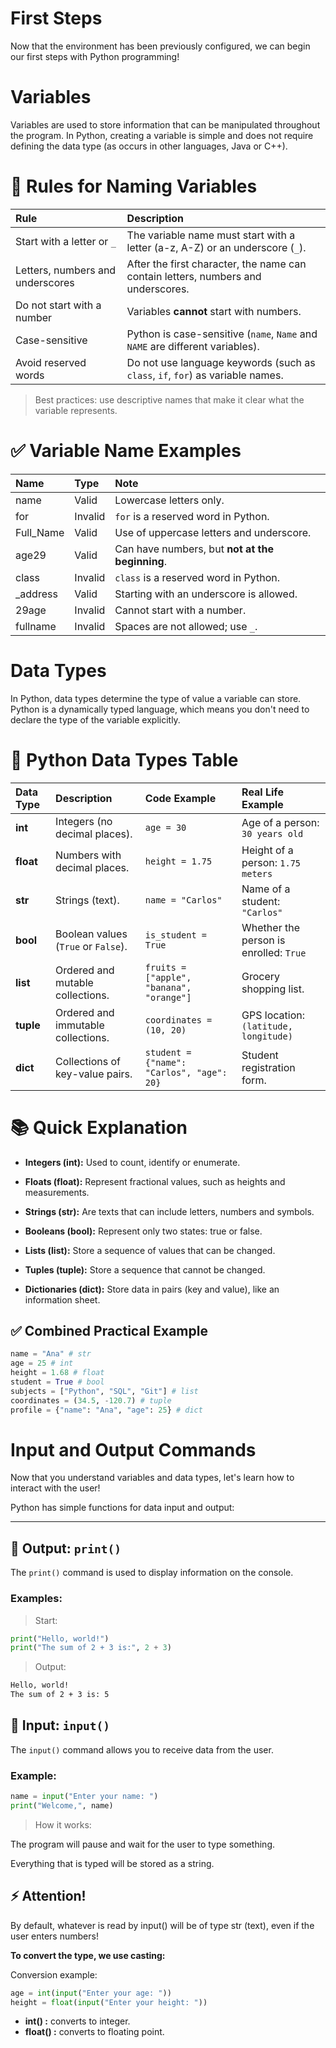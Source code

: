 # First Steps
Now that the environment has been previously configured, we can begin our first steps with Python programming!

# Variables
Variables are used to store information that can be manipulated throughout the program. In Python, creating a variable is simple and does not require defining the data type (as occurs in other languages, Java or C++).

# 🧠 Rules for Naming Variables

| Rule | Description |
|:------|:----------|
| Start with a letter or `_` | The variable name must start with a letter (a-z, A-Z) or an underscore (`_`). |
| Letters, numbers and underscores | After the first character, the name can contain letters, numbers and underscores. |
| Do not start with a number | Variables **cannot** start with numbers. |
| Case-sensitive | Python is case-sensitive (`name`, `Name` and `NAME` are different variables). |
| Avoid reserved words | Do not use language keywords (such as `class`, `if`, `for`) as variable names. |

> Best practices: use descriptive names that make it clear what the variable represents.


# ✅ Variable Name Examples

| Name | Type | Note |
|:-----|:--------|:-----------|
| name | Valid | Lowercase letters only. |
| for | Invalid | `for` is a reserved word in Python. |
| Full_Name | Valid | Use of uppercase letters and underscore. |
| age29 | Valid | Can have numbers, but **not at the beginning**. |
| class | Invalid | `class` is a reserved word in Python. |
| _address | Valid | Starting with an underscore is allowed. |
| 29age | Invalid | Cannot start with a number. |
| fullname | Invalid | Spaces are not allowed; use `_`. |

# Data Types
In Python, data types determine the type of value a variable can store. Python is a dynamically typed language, which means you don't need to declare the type of the variable explicitly.

# 🔹 Python Data Types Table

| Data Type | Description | Code Example | Real Life Example |
|:-------------|:----------|:------------------|:--------------------|
| **int** | Integers (no decimal places). | `age = 30` | Age of a person: `30 years old` |
| **float** | Numbers with decimal places. | `height = 1.75` | Height of a person: `1.75 meters` |
| **str** | Strings (text). | `name = "Carlos"` | Name of a student: `"Carlos"` |
| **bool** | Boolean values ​​(`True` or `False`). | `is_student = True` | Whether the person is enrolled: `True` |
| **list** | Ordered and mutable collections. | `fruits = ["apple", "banana", "orange"]` | Grocery shopping list. |
| **tuple** | Ordered and immutable collections. | `coordinates = (10, 20)` | GPS location: `(latitude, longitude)` |
| **dict** | Collections of key-value pairs. | `student = {"name": "Carlos", "age": 20}` | Student registration form. |

# 📚 Quick Explanation

- **Integers (int):** Used to count, identify or enumerate.

- **Floats (float):** Represent fractional values, such as heights and measurements.

- **Strings (str):** Are texts that can include letters, numbers and symbols.

- **Booleans (bool):** Represent only two states: true or false.

- **Lists (list):** Store a sequence of values ​​that can be changed.

- **Tuples (tuple):** Store a sequence that cannot be changed.

- **Dictionaries (dict):** Store data in pairs (key and value), like an information sheet.

## ✅ Combined Practical Example

```python
name = "Ana" # str
age = 25 # int
height = 1.68 # float
student = True # bool
subjects = ["Python", "SQL", "Git"] # list
coordinates = (34.5, -120.7) # tuple
profile = {"name": "Ana", "age": 25} # dict
```

# Input and Output Commands
Now that you understand variables and data types, let's learn how to interact with the user!

Python has simple functions for data input and output:

---

## 🔹 Output: `print()`

The `print()` command is used to display information on the console.

### Examples:
> Start:

```python
print("Hello, world!")
print("The sum of 2 + 3 is:", 2 + 3)
```

> Output:

```bash
Hello, world!
The sum of 2 + 3 is: 5
```

## 🔹 Input: `input()`
The `input()` command allows you to receive data from the user.

### Example:

```python
name = input("Enter your name: ")
print("Welcome,", name)
```

> How it works:

The program will pause and wait for the user to type something.

Everything that is typed will be stored as a string.

## ⚡ Attention!
By default, whatever is read by input() will be of type str (text), even if the user enters numbers!

**To convert the type, we use casting:**

Conversion example:

```python
age = int(input("Enter your age: "))
height = float(input("Enter your height: "))
```

- **int() :** converts to integer.
- **float() :** converts to floating point.